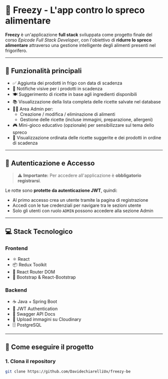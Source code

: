 # 🌱 Freezy - L'app contro lo spreco alimentare

**Freezy** è un'applicazione **full stack** sviluppata come progetto finale del corso *Epicode Full Stack Developer*, con l'obiettivo di **ridurre lo spreco alimentare** attraverso una gestione intelligente degli alimenti presenti nel frigorifero.

---

## 🎯 Funzionalità principali

- ✅ Aggiunta dei prodotti in frigo con data di scadenza
- 🔔 Notifiche visive per i prodotti in scadenza
- 🍽️ Suggerimento di ricette in base agli ingredienti disponibili
- 📚 Visualizzazione della lista completa delle ricette salvate nel database
- 🧑‍💼 Area Admin per:
  - Creazione / modifica / eliminazione di alimenti
  - Gestione delle ricette (incluse immagini, preparazione, allergeni)
- 🎮 Mini-gioco educativo (opzionale) per sensibilizzare sul tema dello spreco
- 📅 Visualizzazione ordinata delle ricette suggerite e dei prodotti in ordine di scadenza

---

## 🔐 Autenticazione e Accesso

> ⚠️ **Importante:** Per accedere all'applicazione è **obbligatorio registrarsi**.

Le rotte sono **protette da autenticazione JWT**, quindi:
- Al primo accesso crea un utente tramite la pagina di registrazione
- Accedi con le tue credenziali per navigare tra le sezioni utente
- Solo gli utenti con ruolo `ADMIN` possono accedere alla sezione Admin

---

## 💻 Stack Tecnologico

### Frontend
- ⚛️ React
- 📦 Redux Toolkit
- 🚦 React Router DOM
- 💅 Bootstrap & React-Bootstrap

### Backend
- ☕ Java + Spring Boot
- 🔐 JWT Authentication
- 🧭 Swagger API Docs
- 📸 Upload immagini su Cloudinary
- 🗄️ PostgreSQL

---

## 🔧 Come eseguire il progetto

### 1. Clona il repository

```bash
git clone https://github.com/DavidechiarelliUx/freezy-be
